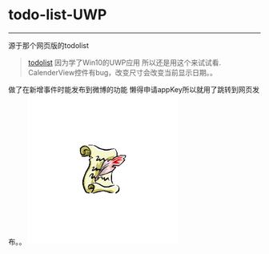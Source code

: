 # todo-list-UWP
---
源于那个网页版的todolist
>[todolist](https://github.com/Deadalusmask/todolist "todolist")
因为学了Win10的UWP应用 所以还是用这个来试试看.
CalenderView控件有bug，改变尺寸会改变当前显示日期。。

做了在新增事件时能发布到微博的功能 懒得申请appKey所以就用了跳转到网页发布。。
![To-do List UWP](https://github.com/Deadalusmask/todo-list-UWP/blob/master/Assets/Square150MediumTile.scale-200.png "To-do List UWP")
